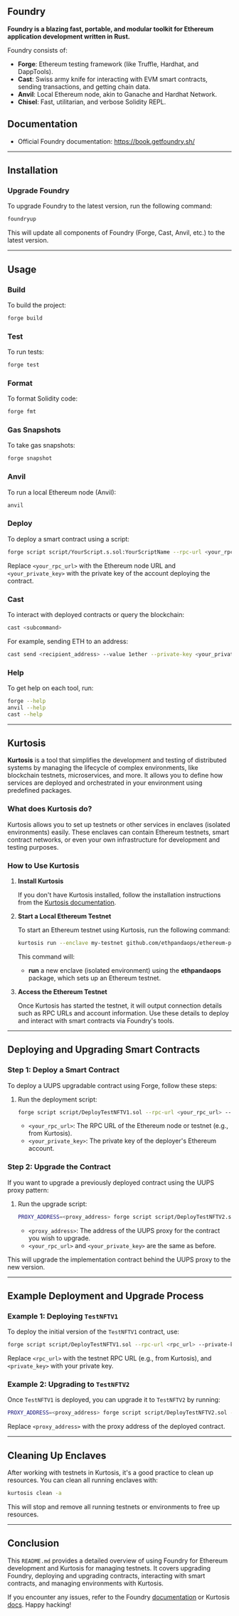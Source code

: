 
## Foundry

**Foundry is a blazing fast, portable, and modular toolkit for Ethereum application development written in Rust.**

Foundry consists of:

-   **Forge**: Ethereum testing framework (like Truffle, Hardhat, and DappTools).
-   **Cast**: Swiss army knife for interacting with EVM smart contracts, sending transactions, and getting chain data.
-   **Anvil**: Local Ethereum node, akin to Ganache and Hardhat Network.
-   **Chisel**: Fast, utilitarian, and verbose Solidity REPL.

## Documentation

-   Official Foundry documentation: https://book.getfoundry.sh/

---

## Installation

### Upgrade Foundry

To upgrade Foundry to the latest version, run the following command:

```bash
foundryup
```

This will update all components of Foundry (Forge, Cast, Anvil, etc.) to the latest version.

---

## Usage

### Build

To build the project:

```bash
forge build
```

### Test

To run tests:

```bash
forge test
```

### Format

To format Solidity code:

```bash
forge fmt
```

### Gas Snapshots

To take gas snapshots:

```bash
forge snapshot
```

### Anvil

To run a local Ethereum node (Anvil):

```bash
anvil
```

### Deploy

To deploy a smart contract using a script:

```bash
forge script script/YourScript.s.sol:YourScriptName --rpc-url <your_rpc_url> --private-key <your_private_key> --broadcast
```

Replace `<your_rpc_url>` with the Ethereum node URL and `<your_private_key>` with the private key of the account deploying the contract.

### Cast

To interact with deployed contracts or query the blockchain:

```bash
cast <subcommand>
```

For example, sending ETH to an address:

```bash
cast send <recipient_address> --value 1ether --private-key <your_private_key> --rpc-url <your_rpc_url>
```

### Help

To get help on each tool, run:

```bash
forge --help
anvil --help
cast --help
```

---

## Kurtosis

**Kurtosis** is a tool that simplifies the development and testing of distributed systems by managing the lifecycle of complex environments, like blockchain testnets, microservices, and more. It allows you to define how services are deployed and orchestrated in your environment using predefined packages.

### What does Kurtosis do?

Kurtosis allows you to set up testnets or other services in enclaves (isolated environments) easily. These enclaves can contain Ethereum testnets, smart contract networks, or even your own infrastructure for development and testing purposes.

### How to Use Kurtosis

1. **Install Kurtosis**

   If you don't have Kurtosis installed, follow the installation instructions from the [Kurtosis documentation](https://docs.kurtosis.com/install).

2. **Start a Local Ethereum Testnet**

   To start an Ethereum testnet using Kurtosis, run the following command:

   ```bash
   kurtosis run --enclave my-testnet github.com/ethpandaops/ethereum-package
   ```

   This command will:
   - **run** a new enclave (isolated environment) using the **ethpandaops** package, which sets up an Ethereum testnet.

3. **Access the Ethereum Testnet**

   Once Kurtosis has started the testnet, it will output connection details such as RPC URLs and account information. Use these details to deploy and interact with smart contracts via Foundry's tools.

---

## Deploying and Upgrading Smart Contracts

### Step 1: Deploy a Smart Contract

To deploy a UUPS upgradable contract using Forge, follow these steps:

1. Run the deployment script:

   ```bash
   forge script script/DeployTestNFTV1.sol --rpc-url <your_rpc_url> --private-key <your_private_key> --broadcast
   ```

   - `<your_rpc_url>`: The RPC URL of the Ethereum node or testnet (e.g., from Kurtosis).
   - `<your_private_key>`: The private key of the deployer's Ethereum account.

### Step 2: Upgrade the Contract

If you want to upgrade a previously deployed contract using the UUPS proxy pattern:

1. Run the upgrade script:

   ```bash
   PROXY_ADDRESS=<proxy_address> forge script script/DeployTestNFTV2.sol --rpc-url <your_rpc_url> --private-key <your_private_key> --broadcast
   ```

   - `<proxy_address>`: The address of the UUPS proxy for the contract you wish to upgrade.
   - `<your_rpc_url>` and `<your_private_key>` are the same as before.

This will upgrade the implementation contract behind the UUPS proxy to the new version.

---

## Example Deployment and Upgrade Process

### Example 1: Deploying `TestNFTV1`

To deploy the initial version of the `TestNFTV1` contract, use:

```bash
forge script script/DeployTestNFTV1.sol --rpc-url <rpc_url> --private-key <private_key> --broadcast
```

Replace `<rpc_url>` with the testnet RPC URL (e.g., from Kurtosis), and `<private_key>` with your private key.

### Example 2: Upgrading to `TestNFTV2`

Once `TestNFTV1` is deployed, you can upgrade it to `TestNFTV2` by running:

```bash
PROXY_ADDRESS=<proxy_address> forge script script/DeployTestNFTV2.sol --rpc-url <rpc_url> --private-key <private_key> --broadcast
```

Replace `<proxy_address>` with the proxy address of the deployed contract.

---

## Cleaning Up Enclaves

After working with testnets in Kurtosis, it's a good practice to clean up resources. You can clean all running enclaves with:

```bash
kurtosis clean -a
```

This will stop and remove all running testnets or environments to free up resources.

---

## Conclusion

This `README.md` provides a detailed overview of using Foundry for Ethereum development and Kurtosis for managing testnets. It covers upgrading Foundry, deploying and upgrading contracts, interacting with smart contracts, and managing environments with Kurtosis.

If you encounter any issues, refer to the Foundry [documentation](https://book.getfoundry.sh/) or Kurtosis [docs](https://docs.kurtosis.com/). Happy hacking!
